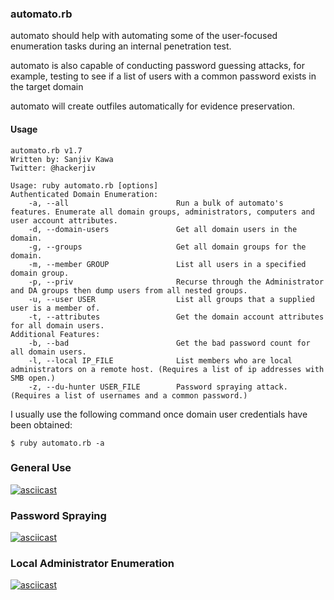 ### automato.rb

automato should help with automating some of the user-focused enumeration tasks during an internal penetration test.

automato is also capable of conducting password guessing attacks, for example, testing to see if a list of users with a common password exists in the target domain

automato will create outfiles automatically for evidence preservation.

#### Usage
~~~
automato.rb v1.7
Written by: Sanjiv Kawa
Twitter: @hackerjiv

Usage: ruby automato.rb [options]
Authenticated Domain Enumeration:
    -a, --all                        Run a bulk of automato's features. Enumerate all domain groups, administrators, computers and user account attributes.
    -d, --domain-users               Get all domain users in the domain.
    -g, --groups                     Get all domain groups for the domain.
    -m, --member GROUP               List all users in a specified domain group.
    -p, --priv                       Recurse through the Administrator and DA groups then dump users from all nested groups.
    -u, --user USER                  List all groups that a supplied user is a member of.
    -t, --attributes                 Get the domain account attributes for all domain users.
Additional Features:
    -b, --bad                        Get the bad password count for all domain users.
    -l, --local IP_FILE              List members who are local administrators on a remote host. (Requires a list of ip addresses with SMB open.)
    -z, --du-hunter USER_FILE        Password spraying attack. (Requires a list of usernames and a common password.)
~~~

I usually use the following command once domain user credentials have been obtained:
~~~
$ ruby automato.rb -a
~~~

### General Use
[![asciicast](https://asciinema.org/a/KgGBaXEEuGOEO5cvQxVlM1rs7.png)](https://asciinema.org/a/KgGBaXEEuGOEO5cvQxVlM1rs7)

### Password Spraying
[![asciicast](https://asciinema.org/a/74HrwKGq6gsjuhIpkyrokVAFT.png)](https://asciinema.org/a/74HrwKGq6gsjuhIpkyrokVAFT)

### Local Administrator Enumeration
[![asciicast](https://asciinema.org/a/kve2sdSSqGY9MRNo7RfwHAd4b.png)](https://asciinema.org/a/kve2sdSSqGY9MRNo7RfwHAd4b)
